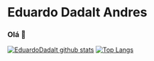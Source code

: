 # Eduardo Dadalt Andres

### Olá 👋

[![EduardoDadalt github stats](https://github-readme-stats.vercel.app/api?username=EduardoDadalt)](https://github.com/anuraghazra/github-readme-stats)
[![Top Langs](https://github-readme-stats.vercel.app/api/top-langs/?username=EduardoDadalt&layout=compact)](https://github.com/anuraghazra/github-readme-stats)

